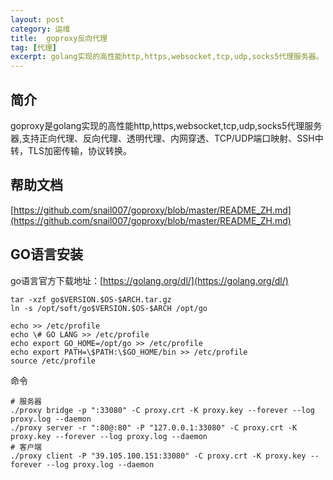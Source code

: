 ```yaml
---
layout: post
category: 运维
title:  goproxy反向代理
tag: [代理]
excerpt: golang实现的高性能http,https,websocket,tcp,udp,socks5代理服务器。
---
```


## 简介

goproxy是golang实现的高性能http,https,websocket,tcp,udp,socks5代理服务器,支持正向代理、反向代理、透明代理、内网穿透、TCP/UDP端口映射、SSH中转，TLS加密传输，协议转换。

## 帮助文档

[https://github.com/snail007/goproxy/blob/master/README_ZH.md](https://github.com/snail007/goproxy/blob/master/README_ZH.md)

## GO语言安装

go语言官方下载地址：[https://golang.org/dl/](https://golang.org/dl/)

```shell
tar -xzf go$VERSION.$OS-$ARCH.tar.gz
ln -s /opt/soft/go$VERSION.$OS-$ARCH /opt/go

echo >> /etc/profile
echo \# GO LANG >> /etc/profile
echo export GO_HOME=/opt/go >> /etc/profile
echo export PATH=\$PATH:\$GO_HOME/bin >> /etc/profile
source /etc/profile
```

命令

```shell
# 服务器
./proxy bridge -p ":33080" -C proxy.crt -K proxy.key --forever --log proxy.log --daemon
./proxy server -r ":80@:80" -P "127.0.0.1:33080" -C proxy.crt -K proxy.key --forever --log proxy.log --daemon
# 客户端
./proxy client -P "39.105.100.151:33080" -C proxy.crt -K proxy.key --forever --log proxy.log --daemon
```
